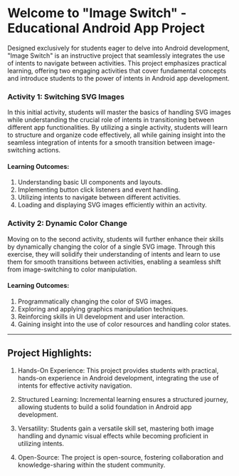 # Welcome to "Image Switch" - Educational Android App Project

Designed exclusively for students eager to delve into Android development, "Image Switch" is an instructive project that seamlessly integrates the use of intents to navigate between activities. This project emphasizes practical learning, offering two engaging activities that cover fundamental concepts and introduce students to the power of intents in Android app development.

### Activity 1: Switching SVG Images

In this initial activity, students will master the basics of handling SVG images while understanding the crucial role of intents in transitioning between different app functionalities. By utilizing a single activity, students will learn to structure and organize code effectively, all while gaining insight into the seamless integration of intents for a smooth transition between image-switching actions.

#### Learning Outcomes:

1. Understanding basic UI components and layouts.
2. Implementing button click listeners and event handling.
3. Utilizing intents to navigate between different activities.
4. Loading and displaying SVG images efficiently within an activity.

### Activity 2: Dynamic Color Change

Moving on to the second activity, students will further enhance their skills by dynamically changing the color of a single SVG image. Through this exercise, they will solidify their understanding of intents and learn to use them for smooth transitions between activities, enabling a seamless shift from image-switching to color manipulation.

#### Learning Outcomes:

1. Programmatically changing the color of SVG images.
2. Exploring and applying graphics manipulation techniques.
3. Reinforcing skills in UI development and user interaction.
4. Gaining insight into the use of color resources and handling color states.

*** 

## Project Highlights:

1. Hands-On Experience: This project provides students with practical, hands-on experience in Android development, integrating the use of intents for effective activity navigation.

2. Structured Learning: Incremental learning ensures a structured journey, allowing students to build a solid foundation in Android app development.

3. Versatility: Students gain a versatile skill set, mastering both image handling and dynamic visual effects while becoming proficient in utilizing intents.

4. Open-Source: The project is open-source, fostering collaboration and knowledge-sharing within the student community.
